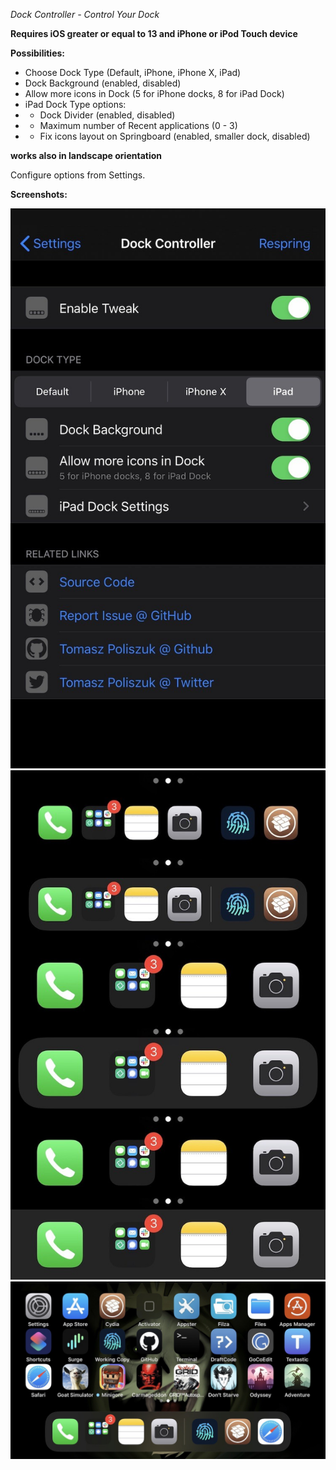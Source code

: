 *Dock Controller - Control Your Dock*

**Requires iOS greater or equal to 13 and iPhone or iPod Touch device**

**Possibilities:**
- Choose Dock Type (Default, iPhone, iPhone X, iPad)
- Dock Background (enabled, disabled)
- Allow more icons in Dock (5 for iPhone docks, 8 for iPad Dock)
- iPad Dock Type options:
- - Dock Divider (enabled, disabled)
- - Maximum number of Recent applications (0 - 3)
- - Fix icons layout on Springboard (enabled, smaller dock, disabled)

**works also in landscape orientation**

Configure options from Settings.

**Screenshots:**

![settings](screenshots/dockcontroller1.jpg)
![screenshot](screenshots/dockcontroller2.jpg)
![landscape](screenshots/dockcontroller3.jpg)
